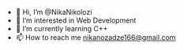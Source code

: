 - 👋 Hi, I’m @NikaNikolozi
- 👀 I’m interested in Web Development
- 🌱 I’m currently learning C++
- 📫 How to reach me nikanozadze166@gmail.com

<!---
NikaNikolozi/NikaNikolozi is a ✨ special ✨ repository because its `README.md` (this file) appears on your GitHub profile.
You can click the Preview link to take a look at your changes.
--->
